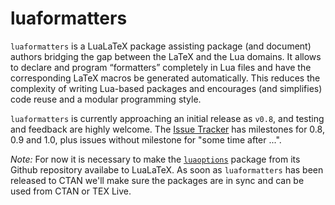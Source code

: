 # luaformatters

`luaformatters` is a LuaLaTeX package assisting package
(and document) authors bridging the gap between the LaTeX and the Lua domains.  It allows to declare and program “formatters” completely in Lua files and have the corresponding LaTeX macros be generated automatically.  This reduces the complexity of writing Lua-based packages and encourages (and simplifies) code reuse and a modular programming style.

`luaformatters` is currently approaching an initial release as `v0.8`, and testing and feedback are highly welcome. The [Issue Tracker](https://github.com/uliska/luaformatters/issues) has milestones for 0.8, 0.9 and 1.0, plus issues without milestone for "some time after ...".

*Note:* For now it is necessary to make the [`luaoptions`](https://github.com/lualatex-tools/luaoptions) package from its Github repository availabe to LuaLaTeX.  As soon as `luaformatters` has been released to CTAN we'll make sure the packages are in sync and can be used from CTAN or TEX Live.
